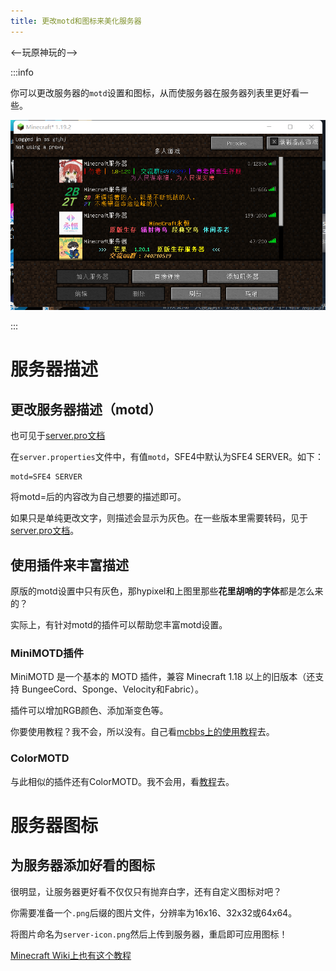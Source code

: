 ```yaml
---
title: 更改motd和图标来美化服务器
---
```


<--玩原神玩的-->

:::info

你可以更改服务器的`motd`设置和图标，从而使服务器在服务器列表里更好看一些。

![motd](../../../static/img/pages/motd.png)

:::

# 服务器描述

## 更改服务器描述（motd）

也可见于[server.pro文档](20-serverproperties.md#motd服务器在列表里显示的信息)

在`server.properties`文件中，有值`motd`，SFE4中默认为SFE4 SERVER。如下：

```
motd=SFE4 SERVER
```

将motd=后的内容改为自己想要的描述即可。

如果只是单纯更改文字，则描述会显示为灰色。在一些版本里需要转码，见于[server.pro文档](20-serverproperties.md#motd服务器在列表里显示的信息)。

## 使用插件来丰富描述

原版的motd设置中只有灰色，那hypixel和上图里那些**花里胡哨的字体**都是怎么来的？

实际上，有针对motd的插件可以帮助您丰富motd设置。

### MiniMOTD插件

MiniMOTD 是一个基本的 MOTD 插件，兼容 Minecraft 1.18 以上的旧版本（还支持 BungeeCord、Sponge、Velocity和Fabric）。

插件可以增加RGB颜色、添加渐变色等。

你要使用教程？我不会，所以没有。自己看[mcbbs上的使用教程](https://www.mcbbs.net/thread-1075003-1-1.html)去。

### ColorMOTD

与此相似的插件还有ColorMOTD。我不会用，看[教程](https://www.bilibili.com/read/cv9428815/)去。

# 服务器图标

## 为服务器添加好看的图标

很明显，让服务器更好看不仅仅只有抛弃白字，还有自定义图标对吧？

你需要准备一个`.png`后缀的图片文件，分辨率为16x16、32x32或64x64。

将图片命名为`server-icon.png`然后上传到服务器，重启即可应用图标！

[Minecraft Wiki上也有这个教程](https://minecraft.fandom.com/zh/wiki/%E6%95%99%E7%A8%8B/%E6%9C%8D%E5%8A%A1%E5%99%A8%E7%BB%B4%E6%8A%A4#%E8%AE%BE%E7%BD%AE%E6%9C%8D%E5%8A%A1%E5%99%A8%E5%9B%BE%E6%A0%87)